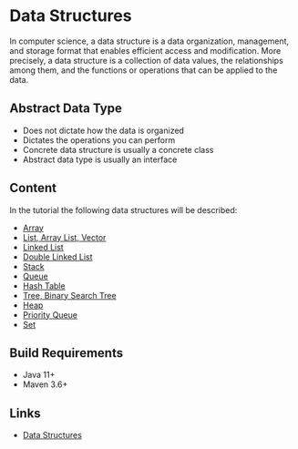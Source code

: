 # Data Structures

In computer science, a data structure is a data organization, management, and storage format that enables efficient 
access and modification. More precisely, a data structure is a collection of data values, the relationships among them, 
and the functions or operations that can be applied to the data.

## Abstract Data Type

- Does not dictate how the data is organized
- Dictates the operations you can perform
- Concrete data structure is usually a concrete class
- Abstract data type is usually an interface

## Content

In the tutorial the following data structures will be described:

* [Array](./doc/array.md "The array chapter")
* [List, Array List, Vector](./doc/list-array-list-vector.md "The list, array list, vector chapter")
* [Linked List](./doc/linked-list.md "The linked list chapter")
* [Double Linked List](./doc/double-linked-list.md "The double linked list chapter")
* [Stack](./doc/stack.md "The stack chapter")
* [Queue](./doc/queue.md "The queue chapter")
* [Hash Table](./doc/hash-table.md "The hash table chapter")
* [Tree, Binary Search Tree](./doc/tree-binary-search-tree.md "The tree, binary search tree chapter")
* [Heap](./doc/heap.md "The heap chapter")
* [Priority Queue](./doc/priority-queue.md "The priority queue chapter")
* [Set](./doc/set.md "The set chapter")

## Build Requirements

* Java 11+
* Maven 3.6+

## Links

* [Data Structures](https://en.wikipedia.org/wiki/List_of_data_structures "Data structures in Wikipedia") 